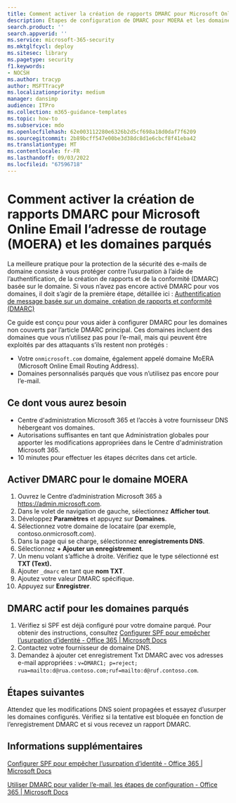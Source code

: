 ```yaml
---
title: Comment activer la création de rapports DMARC pour Microsoft Online Email l’adresse de routage (MOERA) et les domaines parqués
description: Étapes de configuration de DMARC pour MOERA et les domaines parqués.
search.product: ''
search.appverid: ''
ms.service: microsoft-365-security
ms.mktglfcycl: deploy
ms.sitesec: library
ms.pagetype: security
f1.keywords:
- NOCSH
ms.author: tracyp
author: MSFTTracyP
ms.localizationpriority: medium
manager: dansimp
audience: ITPro
ms.collection: m365-guidance-templates
ms.topic: how-to
ms.subservice: mdo
ms.openlocfilehash: 62e003112280e6326b2d5cf698a18d0daf7f6209
ms.sourcegitcommit: 2b89bcff547e00be3d38dc8d1e6cbcf8f41eba42
ms.translationtype: MT
ms.contentlocale: fr-FR
ms.lasthandoff: 09/03/2022
ms.locfileid: "67596718"
---
```

# <a name="how-to-enable-dmarc-reporting-for-microsoft-online-email-routing-address-moera-and-parked-domains"></a>Comment activer la création de rapports DMARC pour Microsoft Online Email l’adresse de routage (MOERA) et les domaines parqués

La meilleure pratique pour la protection de la sécurité des e-mails de domaine consiste à vous protéger contre l’usurpation à l’aide de l’authentification, de la création de rapports et de la conformité (DMARC) basée sur le domaine. Si vous n’avez pas encore activé DMARC pour vos domaines, il doit s’agir de la première étape, détaillée ici : [Authentification de message basée sur un domaine, création de rapports et conformité (DMARC)](/microsoft-365/security/office-365-security/use-dmarc-to-validate-email)

Ce guide est conçu pour vous aider à configurer DMARC pour les domaines non couverts par l’article DMARC principal. Ces domaines incluent des domaines que vous n’utilisez pas pour l’e-mail, mais qui peuvent être exploités par des attaquants s’ils restent non protégés :

- Votre `onmicrosoft.com` domaine, également appelé domaine MoERA (Microsoft Online Email Routing Address).
- Domaines personnalisés parqués que vous n’utilisez pas encore pour l’e-mail.

## <a name="what-youll-need"></a>Ce dont vous aurez besoin

- Centre d'administration Microsoft 365 et l’accès à votre fournisseur DNS hébergeant vos domaines.
- Autorisations suffisantes en tant que Administration globales pour apporter les modifications appropriées dans le Centre d'administration Microsoft 365.
- 10 minutes pour effectuer les étapes décrites dans cet article.

## <a name="activate-dmarc-for-moera-domain"></a>Activer DMARC pour le domaine MOERA

1. Ouvrez le Centre d’administration Microsoft 365 à <https://admin.microsoft.com>.
1. Dans le volet de navigation de gauche, sélectionnez **Afficher tout**.
1. Développez **Paramètres** et appuyez sur **Domaines**.
1. Sélectionnez votre domaine de locataire (par exemple, contoso.onmicrosoft.com).
1. Dans la page qui se charge, sélectionnez **enregistrements DNS**.
1. Sélectionnez **+ Ajouter un enregistrement**.
1. Un menu volant s’affiche à droite. Vérifiez que le type sélectionné est **TXT (Text).**
1. Ajouter `_dmarc` en tant que **nom TXT**.
1. Ajoutez votre valeur DMARC spécifique.
1. Appuyez sur **Enregistrer**.

## <a name="active-dmarc-for-parked-domains"></a>DMARC actif pour les domaines parqués

1. Vérifiez si SPF est déjà configuré pour votre domaine parqué. Pour obtenir des instructions, consultez [Configurer SPF pour empêcher l’usurpation d’identité - Office 365 | Microsoft Docs](/microsoft-365/security/office-365-security/set-up-spf-in-office-365-to-help-prevent-spoofing#how-to-handle-subdomains)
1. Contactez votre fournisseur de domaine DNS.
1. Demandez à ajouter cet enregistrement Txt DMARC avec vos adresses e-mail appropriées : `v=DMARC1; p=reject; rua=mailto:d@rua.contoso.com;ruf=mailto:d@ruf.contoso.com`.

## <a name="next-steps"></a>Étapes suivantes

Attendez que les modifications DNS soient propagées et essayez d’usurper les domaines configurés. Vérifiez si la tentative est bloquée en fonction de l’enregistrement DMARC et si vous recevez un rapport DMARC.

## <a name="more-information"></a>Informations supplémentaires

[Configurer SPF pour empêcher l’usurpation d’identité - Office 365 | Microsoft Docs](/microsoft-365/security/office-365-security/set-up-spf-in-office-365-to-help-prevent-spoofing)

[Utiliser DMARC pour valider l’e-mail, les étapes de configuration - Office 365 | Microsoft Docs](/microsoft-365/security/office-365-security/use-dmarc-to-validate-email)
